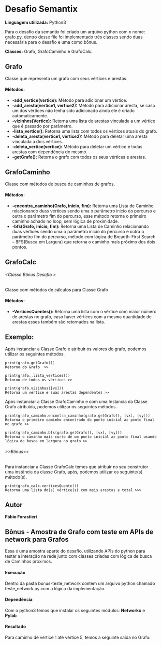 # Desafio Semantix 

**Linguagem utilizada:** Python3

Para o desafio da semantix foi criado um arquivo python com o nome: grafo.py, dentro desse file foi implementado três classes sendo duas necessária para o desafio e uma como bônus.

**Classes:** Grafo, GrafoCaminho e GrafoCalc.

## Grafo

Classe que representa um grafo com seus vértices e arestas.

####  Métodos:
* **-add_vertice(vertice):** Método para adicionar um vértice.
*	**-add_aresta(vertice1, vertice2):** Método para adicionar aresta, se caso um dos vértices não tenha sido adicionado ainda ele é criado automaticamente.  
*	**-vizinhos(Vertice):** Retorna uma lista de arestas vinculada a um vértice que é passado por parâmetro. 
*	**-lista_vertice():** Retorna uma lista com todos os vértices atuais do grafo.
*	**-deleta_aresta(vertice1, vertice2):** Método para deletar uma aresta vinculada a dois vértices. 
*	**-deleta_vertice(vertice):** Método para deletar um vértice e todas arestas com dependência do mesmo.   
*	**-getGrafo():**  Retorna o grafo com todos os seus vértices e arestas.

## GrafoCaminho

Classe com métodos de busca de caminhos de grafos.

#### Métodos:
*	**-encontra_caminho(Grafo, inicio, fim):** Retorna uma Lista de Caminho relacionando  duas vértices sendo uma o parâmetro inicio  do percurso e outra o parâmetro fim do percurso, esse método retorna o primeiro caminho achado no loop, sem lógica de proximidade.  
*	**-bfs(Grafo, inicio, fim):** Retorna uma Lista de Caminho relacionando  duas vértices sendo uma o parâmetro inicio  do percurso e outra o parâmetro fim do percurso, método com lógica de Breadth-First Search – BFS(Busca em Largura) que retorna o caminho mais próximo dos dois pontos. 

## GrafoCalc
###### <Classe Bônus Desafio >

Classe com métodos de cálculos para Classe Grafo

#### Métodos:
* **-VerticesQuentes():** Retorna uma lista com o vértice com maior número de arestas no grafo, caso haver vértices com a mesma quantidade de arestas  esses também são retornados na lista.  

## Exemplo:

Após instanciar a Classe Grafo e atribuir os valores do grafo, podemos utilizar os seguintes métodos.
```
print(grafo.getGrafo())
Retorno do Grafo  >> 
```
```
print(grafo.,lista_vertices())
Retorno de todos os vértices >> 
```
```
print(grafo.vizinhos([vx]))
Retorna um vértice e suas arestas dependentes >> 
```
Após instanciar a Classe GrafoCaminho  e com uma Instancia da Classe Grafo atribuída, podemos utilizar os seguintes métodos.
```
print(grafo_caminho.encontra_caminho(grafo.getGrafo(), [vx], [vy]))
Retorna o primeiro caminho encontrado do ponto inicial ao ponto final no grafo >>
```
```
print(grafo_caminho.bfs(grafo.getGrafo(), [vx], [vy]))
Retorna o caminho mais curto de um ponto inicial ao ponto final usando lógica de busca em largura no grafo >>
```
###### >>Bônus<<
Para instanciar a Classe GrafoCalc  temos que  atribuir no seu construtor uma instância da classe Grafo, após,  podemos utilizar os seguinte(s) método(s).
```
print(grafo_calc.verticesQuente())
Retorna uma lista do(s) vértice(s) com mais arestas e total >>>  
```

## Autor
**Fábio Forastieri**

## Bônus - Amostra de Grafo com teste em APIs de network para Grafos 
Essa é uma amostra aparte do desafio, utilizando APIs do python para testar a interação na rede junto com classes criadas com lógica de busca de Caminhos próximos.

#### Execução
Dentro da pasta bonus-teste_network contem um arquivo python chamado teste_network.py com a  lógica da implementação.
#### Dependência 
Com o python3 temos que instalar os seguintes módulos: **Networkx** e **Pylab** 
#### Resultado  
Para caminho de vértice 1 até vértice 5, temos a seguinte saída no Grafo:

